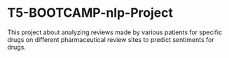 # T5-BOOTCAMP-nlp-Project
This project about analyzing reviews made by various patients for specific drugs on different pharmaceutical review sites to predict sentiments for drugs.
